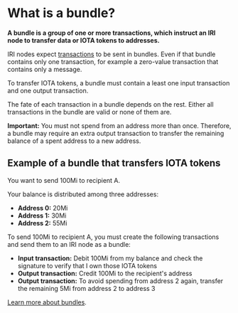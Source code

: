 # What is a bundle?

**A bundle is a group of one or more transactions, which instruct an IRI node to transfer data or IOTA tokens to addresses.**

IRI nodes expect [transactions](../introduction/what-is-a-transaction.md) to be sent in bundles. Even if that bundle contains only one transaction, for example a zero-value transaction that contains only a message.

To transfer IOTA tokens, a bundle must contain a least one input transaction and one output transaction.

The fate of each transaction in a bundle depends on the rest. Either all transactions in the bundle are valid or none of them are.

**Important:** You must not spend from an address more than once. Therefore, a bundle may require an extra output transaction to transfer the remaining balance of a spent address to a new address.

## Example of a bundle that transfers IOTA tokens

You want to send 100Mi to recipient A.

Your balance is distributed among three addresses:

* **Address 0:** 20Mi
* **Address 1:** 30Mi
* **Address 2:** 55Mi

To send 100Mi to recipient A, you must create the following transactions and send them to an IRI node as a bundle:

* **Input transaction:** Debit 100Mi from my balance and check the signature to verify that I own those IOTA tokens
* **Output transaction:** Credit 100Mi to the recipient's address
* **Output transaction:** To avoid spending from address 2 again, transfer the remaining 5Mi from address 2 to address 3

[Learn more about bundles](root://iota-basics/0.1/concepts/bundles-and-transactions.md).


